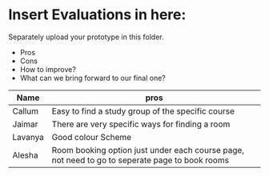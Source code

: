 # Insert Evaluations in here:
Separately upload your prototype in this folder. 

* Pros
* Cons
* How to improve?
* What can we bring forward to our final one?

| Name | pros |
| ------ | ------ |
| Callum | Easy to find a study group of the specific course    |
| Jaimar | There are very specific ways for finding a room | 
| Lavanya | Good colour Scheme |
| Alesha | Room booking option just under each course page, not need to go to seperate page to book rooms  |
 